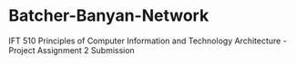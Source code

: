 # Batcher-Banyan-Network

IFT 510 Principles of Computer Information and Technology Architecture - Project Assignment 2 Submission
